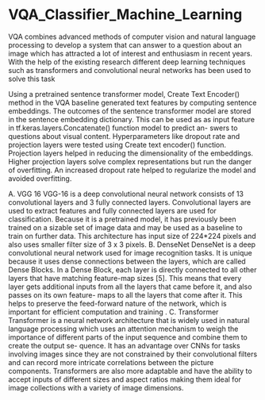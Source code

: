 # VQA_Classifier_Machine_Learning

VQA combines advanced methods of computer vision and
natural language processing to develop a system that can
answer to a question about an image which has attracted a lot
of interest and enthusiasm in recent years. With the help of
the existing research different deep learning techniques such
as transformers and convolutional neural networks has been
used to solve this task

Using a pretrained sentence transformer model, Create
Text Encoder() method in the VQA baseline generated text
features by computing sentence embeddings. The outcomes
of the sentence transformer model are stored in the sentence
embedding dictionary. This can be used as as input feature
in tf.keras.layers.Concatenate() function model to predict an-
swers to questions about visual content. Hyperparameters like
dropout rate and projection layers were tested using Create
text encoder() function. Projection layers helped in reducing
the dimensionality of the embeddings. Higher projection layers
solve complex representations but run the danger of overfitting.
An increased dropout rate helped to regularize the model and
avoided overfitting.

A. VGG 16
VGG-16 is a deep convolutional neural network consists
of 13 convolutional layers and 3 fully connected layers.
Convolutional layers are used to extract features and fully
connected layers are used for classification. Because it is
a pretrained model, it has previously been trained on a sizable
set of image data and may be used as a baseline to train on
further data. This architecture has input size of 224*224 pixels
and also uses smaller filter size of 3 x 3 pixels.
B. DenseNet
DenseNet is a deep convolutional neural network used
for image recognition tasks. It is unique because it uses
dense connections between the layers, which are called Dense
Blocks. In a Dense Block, each layer is directly connected
to all other layers that have matching feature-map sizes [5].
This means that every layer gets additional inputs from all the
layers that came before it, and also passes on its own feature-
maps to all the layers that come after it. This helps to preserve
the feed-forward nature of the network, which is important for
efficient computation and training .
C. Transformer
Transformer is a neural network architecture that is widely
used in natural language processing which uses an attention
mechanism to weigh the importance of different parts of the
input sequence and combine them to create the output se-
quence. It has an advantage over CNNs for tasks involving
images since they are not constrained by their convolutional
filters and can record more intricate correlations between the
picture components. Transformers are also more adaptable and
have the ability to accept inputs of different sizes and aspect
ratios making them ideal for image collections with a variety
of image dimensions.

